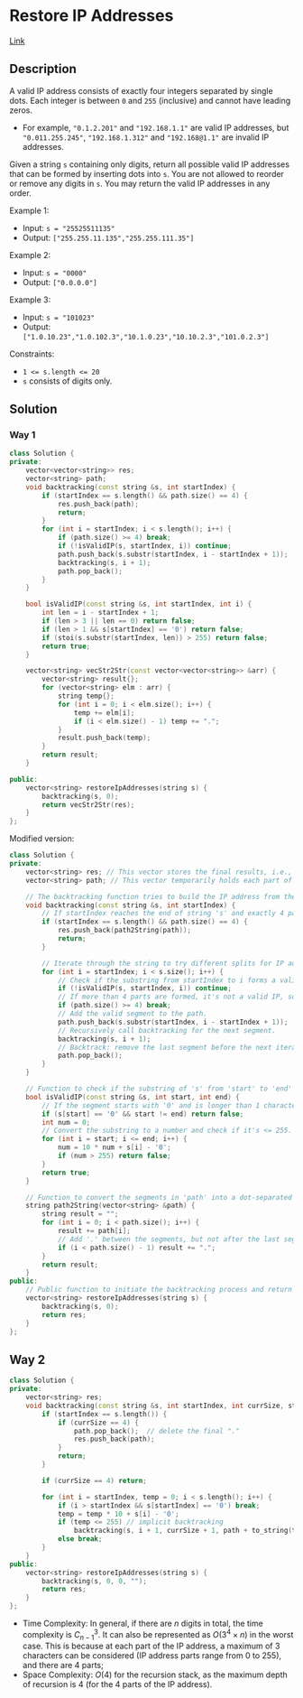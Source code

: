 # Restore IP Addresses

[Link](https://leetcode.com/problems/restore-ip-addresses/description/)

## Description

A valid IP address consists of exactly four integers separated by single dots. Each integer is between `0` and `255` (inclusive) and cannot have leading zeros.

- For example, `"0.1.2.201"` and `"192.168.1.1"` are valid IP addresses, but `"0.011.255.245"`, `"192.168.1.312"` and `"192.168@1.1"` are invalid IP addresses.

Given a string `s` containing only digits, return all possible valid IP addresses that can be formed by inserting dots into `s`. You are not allowed to reorder or remove any digits in `s`. You may return the valid IP addresses in any order.

Example 1:

- Input: `s = "25525511135"`
- Output: `["255.255.11.135","255.255.111.35"]`

Example 2:

- Input: `s = "0000"`
- Output: `["0.0.0.0"]`

Example 3:

- Input: `s = "101023"`
- Output: `["1.0.10.23","1.0.102.3","10.1.0.23","10.10.2.3","101.0.2.3"]`

Constraints:

- `1 <= s.length <= 20`
- `s` consists of digits only.

## Solution

### Way 1

```C++
class Solution {
private:
    vector<vector<string>> res;
    vector<string> path;
    void backtracking(const string &s, int startIndex) {
        if (startIndex == s.length() && path.size() == 4) {
            res.push_back(path);
            return;
        }
        for (int i = startIndex; i < s.length(); i++) {
            if (path.size() >= 4) break;
            if (!isValidIP(s, startIndex, i)) continue;
            path.push_back(s.substr(startIndex, i - startIndex + 1));
            backtracking(s, i + 1);
            path.pop_back();
        }
    }

    bool isValidIP(const string &s, int startIndex, int i) {
        int len = i - startIndex + 1;
        if (len > 3 || len == 0) return false;
        if (len > 1 && s[startIndex] == '0') return false;
        if (stoi(s.substr(startIndex, len)) > 255) return false;
        return true;
    }

    vector<string> vecStr2Str(const vector<vector<string>> &arr) {
        vector<string> result{};
        for (vector<string> elm : arr) {
            string temp{};
            for (int i = 0; i < elm.size(); i++) {
                temp += elm[i];
                if (i < elm.size() - 1) temp += ".";
            }
            result.push_back(temp);
        }
        return result;
    }

public:
    vector<string> restoreIpAddresses(string s) {
        backtracking(s, 0);
        return vecStr2Str(res);
    }
};
```

Modified version:

```C++
class Solution {
private:
    vector<string> res; // This vector stores the final results, i.e., all valid IP addresses.
    vector<string> path; // This vector temporarily holds each part of the currently constructing IP address.

    // The backtracking function tries to build the IP address from the input string 's', starting from 'startIndex'.
    void backtracking(const string &s, int startIndex) {
        // If startIndex reaches the end of string 's' and exactly 4 parts are found, add the constructed IP to 'res'.
        if (startIndex == s.length() && path.size() == 4) {
            res.push_back(path2String(path));
            return;
        }

        // Iterate through the string to try different splits for IP address parts.
        for (int i = startIndex; i < s.size(); i++) {
            // Check if the substring from startIndex to i forms a valid IP segment.
            if (!isValidIP(s, startIndex, i)) continue;
            // If more than 4 parts are formed, it's not a valid IP, so break.
            if (path.size() >= 4) break;
            // Add the valid segment to the path.
            path.push_back(s.substr(startIndex, i - startIndex + 1));
            // Recursively call backtracking for the next segment.
            backtracking(s, i + 1);
            // Backtrack: remove the last segment before the next iteration.
            path.pop_back();
        }
    }

    // Function to check if the substring of 's' from 'start' to 'end' is a valid IP segment.
    bool isValidIP(const string &s, int start, int end) {
        // If the segment starts with '0' and is longer than 1 character, it's invalid.
        if (s[start] == '0' && start != end) return false;
        int num = 0;
        // Convert the substring to a number and check if it's <= 255.
        for (int i = start; i <= end; i++) {
            num = 10 * num + s[i] - '0';
            if (num > 255) return false;
        }
        return true;
    }

    // Function to convert the segments in 'path' into a dot-separated IP address string.
    string path2String(vector<string> &path) {
        string result = "";
        for (int i = 0; i < path.size(); i++) {
            result += path[i];
            // Add '.' between the segments, but not after the last segment.
            if (i < path.size() - 1) result += ".";
        }
        return result;
    }
public:
    // Public function to initiate the backtracking process and return all possible valid IP addresses.
    vector<string> restoreIpAddresses(string s) {
        backtracking(s, 0);
        return res;
    }
};
```

## Way 2

```C++
class Solution {
private:
    vector<string> res;
    void backtracking(const string &s, int startIndex, int currSize, string path) {
        if (startIndex == s.length()) {
            if (currSize == 4) {
                path.pop_back();  // delete the final "."
                res.push_back(path);
            }
            return;
        }

        if (currSize == 4) return;

        for (int i = startIndex, temp = 0; i < s.length(); i++) {
            if (i > startIndex && s[startIndex] == '0') break;
            temp = temp * 10 + s[i] - '0';
            if (temp <= 255) // implicit backtracking
                backtracking(s, i + 1, currSize + 1, path + to_string(temp) + '.');
            else break;
        }
    }
public:
    vector<string> restoreIpAddresses(string s) {
        backtracking(s, 0, 0, "");
        return res;
    }
};
```

- Time Complexity: In general, if there are $n$ digits in total, the time complexity is $C_{n-1}^{3}$. It can also be represented as $O(3^4\times n)$ in the worst case. This is because at each part of the IP address, a maximum of 3 characters can be considered (IP address parts range from 0 to 255), and there are 4 parts;
- Space Complexity: $O(4)$ for the recursion stack, as the maximum depth of recursion is 4 (for the 4 parts of the IP address).

